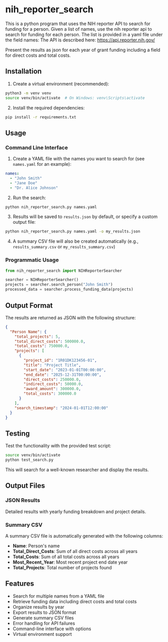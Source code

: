 # nih_reporter_search

This is a python program that uses the NIH reporter API to
search for funding for a person.
Given a list of names, use the nih reporter api to search for
funding for each person.
The list is provided in a yaml file under the field names:
The API is described here: https://api.reporter.nih.gov/

Present the results as json for each year of grant funding including a field for direct costs and total costs.

## Installation

1. Create a virtual environment (recommended):
```bash
python3 -m venv venv
source venv/bin/activate  # On Windows: venv\Scripts\activate
```

2. Install the required dependencies:
```bash
pip install -r requirements.txt
```

## Usage

### Command Line Interface

1. Create a YAML file with the names you want to search for (see `names.yaml` for an example):
```yaml
names:
  - "John Smith"
  - "Jane Doe"
  - "Dr. Alice Johnson"
```

2. Run the search:
```bash
python nih_reporter_search.py names.yaml
```

3. Results will be saved to `results.json` by default, or specify a custom output file:
```bash
python nih_reporter_search.py names.yaml -o my_results.json
```

4. A summary CSV file will also be created automatically (e.g., `results_summary.csv` or `my_results_summary.csv`)

### Programmatic Usage

```python
from nih_reporter_search import NIHReporterSearcher

searcher = NIHReporterSearcher()
projects = searcher.search_person("John Smith")
processed_data = searcher.process_funding_data(projects)
```

## Output Format

The results are returned as JSON with the following structure:

```json
{
  "Person Name": {
    "total_projects": 5,
    "total_direct_costs": 500000.0,
    "total_costs": 750000.0,
    "projects": [
      {
        "project_id": "1R01DK123456-01",
        "title": "Project Title",
        "start_date": "2023-01-01T00:00:00",
        "end_date": "2025-12-31T00:00:00",
        "direct_costs": 250000.0,
        "indirect_costs": 50000.0,
        "award_amount": 300000.0,
        "total_costs": 300000.0
      }
    ],
    "search_timestamp": "2024-01-01T12:00:00"
  }
}
```

## Testing

Test the functionality with the provided test script:
```bash
source venv/bin/activate
python test_search.py
```

This will search for a well-known researcher and display the results.

## Output Files

### JSON Results
Detailed results with yearly funding breakdown and project details.

### Summary CSV
A summary CSV file is automatically generated with the following columns:
- **Name**: Person's name
- **Total_Direct_Costs**: Sum of all direct costs across all years
- **Total_Costs**: Sum of all total costs across all years  
- **Most_Recent_Year**: Most recent project end date year
- **Total_Projects**: Total number of projects found

## Features

- Search for multiple names from a YAML file
- Retrieve funding data including direct costs and total costs
- Organize results by year
- Export results to JSON format
- Generate summary CSV files
- Error handling for API failures
- Command-line interface with options
- Virtual environment support


